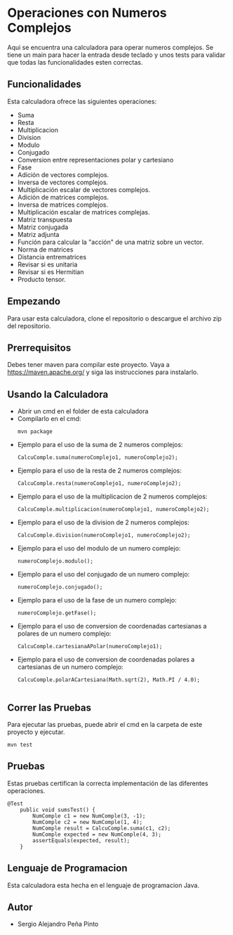 # Operaciones con Numeros Complejos
Aqui se encuentra una calculadora para operar numeros complejos.
Se tiene un main para hacer la entrada desde teclado y unos tests para validar que todas las funcionalidades esten correctas.

## Funcionalidades
Esta calculadora ofrece las siguientes operaciones:
* Suma
* Resta
* Multiplicacion
* Division
* Modulo
* Conjugado
* Conversion entre representaciones polar y cartesiano
* Fase
* Adición de vectores complejos.
* Inversa de vectores complejos.
* Multiplicación escalar de vectores complejos.
* Adición de matrices complejos.
* Inversa de matrices complejos.
* Multiplicación escalar de matrices complejas.
* Matriz transpuesta
* Matriz conjugada
* Matriz adjunta
* Función para calcular la "acción" de una matriz sobre un vector.
* Norma de matrices
* Distancia entrematrices
* Revisar si es unitaria
* Revisar si es Hermitian
* Producto tensor.

## Empezando 
Para usar esta calculadora, clone el repositorio o descargue el archivo zip del repositorio.

## Prerrequisitos
Debes tener maven para compilar este proyecto. Vaya a https://maven.apache.org/ y siga las instrucciones para instalarlo.

## Usando la Calculadora
- Abrir un cmd en el folder de esta calculadora
- Compilarlo en el cmd:
  ```
  mvn package
  ```
- Ejemplo para el uso de la suma de 2 numeros complejos:
  ```
  CalcuComple.suma(numeroComplejo1, numeroComplejo2);
- Ejemplo para el uso de la resta de 2 numeros complejos:
  ```
  CalcuComple.resta(numeroComplejo1, numeroComplejo2);
- Ejemplo para el uso de la multiplicacion de 2 numeros complejos:
  ```
  CalcuComple.multiplicacion(numeroComplejo1, numeroComplejo2);
- Ejemplo para el uso de la division de 2 numeros complejos:
  ```
  CalcuComple.division(numeroComplejo1, numeroComplejo2);
- Ejemplo para el uso del modulo de un numero complejo:
  ```
  numeroComplejo.modulo();
- Ejemplo para el uso del conjugado de un numero complejo:
  ```
  numeroComplejo.conjugado();
- Ejemplo para el uso de la fase de un numero complejo:
  ```
  numeroComplejo.getFase();
- Ejemplo para el uso de conversion de coordenadas cartesianas a polares de un numero complejo:
  ```
  CalcuComple.cartesianaAPolar(numeroComplejo1);
- Ejemplo para el uso de conversion de coordenadas polares a cartesianas de un numero complejo:
  ```
  CalcuComple.polarACartesiana(Math.sqrt(2), Math.PI / 4.0);
  

## Correr las Pruebas
Para ejecutar las pruebas, puede abrir el cmd en la carpeta de este proyecto y ejecutar.
```
mvn test
```

## Pruebas
Estas pruebas certifican la correcta implementación de las diferentes operaciones.
```
@Test
	public void sumsTest() {
		NumComple c1 = new NumComple(3, -1);
		NumComple c2 = new NumComple(1, 4);
		NumComple result = CalcuComple.suma(c1, c2);
		NumComple expected = new NumComple(4, 3);
		assertEquals(expected, result);
	}
```
## Lenguaje de Programacion
Esta calculadora esta hecha en el lenguaje de programacion Java.

## Autor
- Sergio Alejandro Peña Pinto

